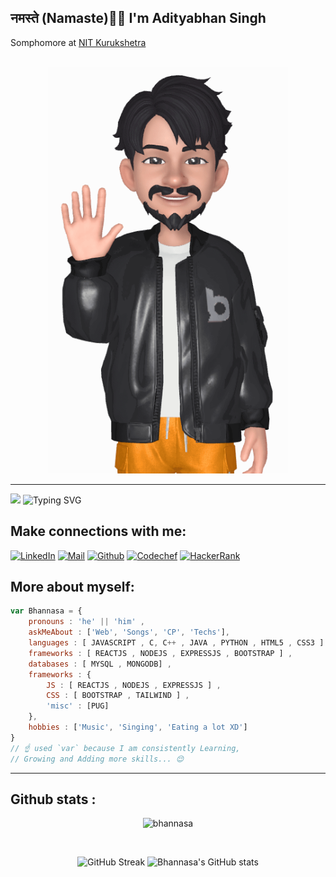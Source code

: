 <h2>नमस्ते (Namaste)🙏🏻 I'm Adityabhan Singh</h2>  
Somphomore at <a href="nitkkr.ac.in">NIT Kurukshetra</a> <br/>
<br/>

<p align="center">
    <img src="media/hi.gif" style="height:650px"/>
<hr/> 

<img src="https://media.giphy.com/media/ZchkBcB4zKiuG4Y22I/giphy.gif" style="height:50px;" /> ![Typing SVG](https://readme-typing-svg.herokuapp.com?color=%23313131&size=20&center=false&vCenter=true&width=700&height=50&lines=Welcome+to+Bhannasa's+Profile;I+am+a+Competitive+Coder;I+am+a+MERN+Developer;I+am+a+Java+Swing+beginner+) 

## Make connections with me: 
[![LinkedIn](https://img.shields.io/badge/LinkedIn-0077B5?style=for-the-badge&logo=linkedin&logoColor=white)](https://www.linkedin.com/in/bhannasa/) [![Mail](https://img.shields.io/badge/Gmail-D14836?style=for-the-badge&logo=gmail&logoColor=white)](mailto:adityabhansinghrathore@gmail.com) [![Github](https://img.shields.io/badge/GitHub-100000?style=for-the-badge&logo=github&logoColor=white)](https://github.com/bhannasa) [![Codechef](https://img.shields.io/badge/-CodeChef-5B4638?style=for-the-badge&logo=CodeChef&logoColor=white)](https://www.codechef.com/users/bhannasa) [![HackerRank](https://img.shields.io/badge/-Hackerrank-2EC866?style=for-the-badge&logo=HackerRank&logoColor=white)](https://www.hackerrank.com/bhannasa)

## More about myself: 
```javascript
var Bhannasa = {
    pronouns : 'he' || 'him' ,
    askMeAbout : ['Web', 'Songs', 'CP', 'Techs'],
    languages : [ JAVASCRIPT , C, C++ , JAVA , PYTHON , HTML5 , CSS3 ] ,
    frameworks : [ REACTJS , NODEJS , EXPRESSJS , BOOTSTRAP ] ,
    databases : [ MYSQL , MONGODB] ,
    frameworks : {
        JS : [ REACTJS , NODEJS , EXPRESSJS ] ,
        CSS : [ BOOTSTRAP , TAILWIND ] ,
        'misc' : [PUG]
    },
    hobbies : ['Music', 'Singing', 'Eating a lot XD']
}
// ☝️ used `var` because I am consistently Learning, 
// Growing and Adding more skills... 😌
```


<hr>

## Github stats :
<p align="center"><img src="https://komarev.com/ghpvc/?username=bhannasa&style=flat-square" alt="bhannasa" /><br></p>
<br>


<p align="center">
    <img style="width:320px;" src="http://github-readme-streak-stats.herokuapp.com?user=bhannasa&theme=neon-dark&date_format=M%20j%5B%2C%20Y%5D&hide_border=true" alt="GitHub Streak"> <img style="width:320px;" src="https://github-readme-stats.vercel.app/api?username=bhannasa&show_icons=true&theme=bear&bg_color=000&hide_border=true&title_color=e31d44&text_color=b65f1c" alt="Bhannasa's GitHub stats">
</p>
